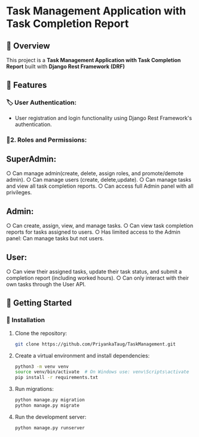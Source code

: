 # Task Management Application with Task Completion Report

## 🚗 Overview
This project is a **Task Management Application with Task Completion Report** built with **Django Rest Framework (DRF)**


## 📌 Features

### 🏷 User Authentication:
- User registration and login functionality using Django Rest Framework's authentication.

### 🚖2. Roles and Permissions:
## SuperAdmin:
○ Can manage admin(create, delete, assign roles, and promote/demote
admin).
○ Can manage users (create, delete,update).
○ Can manage tasks and view all task completion reports.
○ Can access full Admin panel with all privileges.

## Admin:
○ Can create, assign, view, and manage tasks.
○ Can view task completion reports for tasks assigned to users.
○ Has limited access to the Admin panel: Can manage tasks but not
users.

## User:
○ Can view their assigned tasks, update their task status, and submit a
completion report (including worked hours).
○ Can only interact with their own tasks through the User API.



## 🚀 Getting Started

### 📌 Installation
1. Clone the repository:
   ```bash
   git clone https://github.com/PriyankaTaug/TaskManagement.git
   ```
2. Create a virtual environment and install dependencies:
   ```bash
   python3 -m venv venv
   source venv/bin/activate  # On Windows use: venv\Scripts\activate
   pip install -r requirements.txt
   ```
3. Run migrations:
   ```bash
   python manage.py migration
   python manage.py migrate
   ```
4. Run the development server:
   ```bash
   python manage.py runserver
   ```
